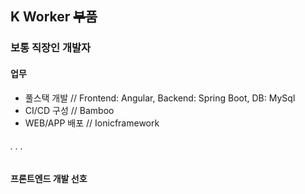 K Worker ~~부품~~
----------------------------
### 보통 직장인 개발자

#### 업무
 - 풀스택 개발 // Frontend: Angular, Backend: Spring Boot, DB: MySql
 - CI/CD 구성 // Bamboo
 - WEB/APP 배포 // Ionicframework

###### . . .

#### 프론트엔드 개발 선호